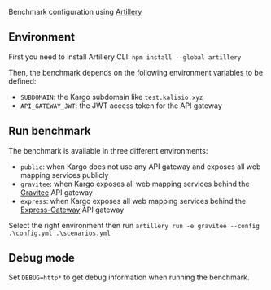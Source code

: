 Benchmark configuration using [Artillery](https://github.com/artilleryio/artillery)

## Environment

First you need to install Artillery CLI: `npm install --global artillery`

Then, the benchmark depends on the following environment variables to be defined:
* `SUBDOMAIN`: the Kargo subdomain like `test.kalisio.xyz`
* `API_GATEWAY_JWT`: the JWT access token for the API gateway

## Run benchmark

The benchmark is available in three different environments:
* `public`: when Kargo does not use any API gateway and exposes all web mapping services publicly
* `gravitee`: when Kargo exposes all web mapping services behind the [Gravitee](https://gravitee.io/) API gateway
* `express`: when Kargo exposes all web mapping services behind the [Express-Gateway](https://www.express-gateway.io/) API gateway

Select the right environment then run `artillery run -e gravitee --config .\config.yml .\scenarios.yml`

## Debug mode

Set `DEBUG=http*` to get debug information when running the benchmark.

